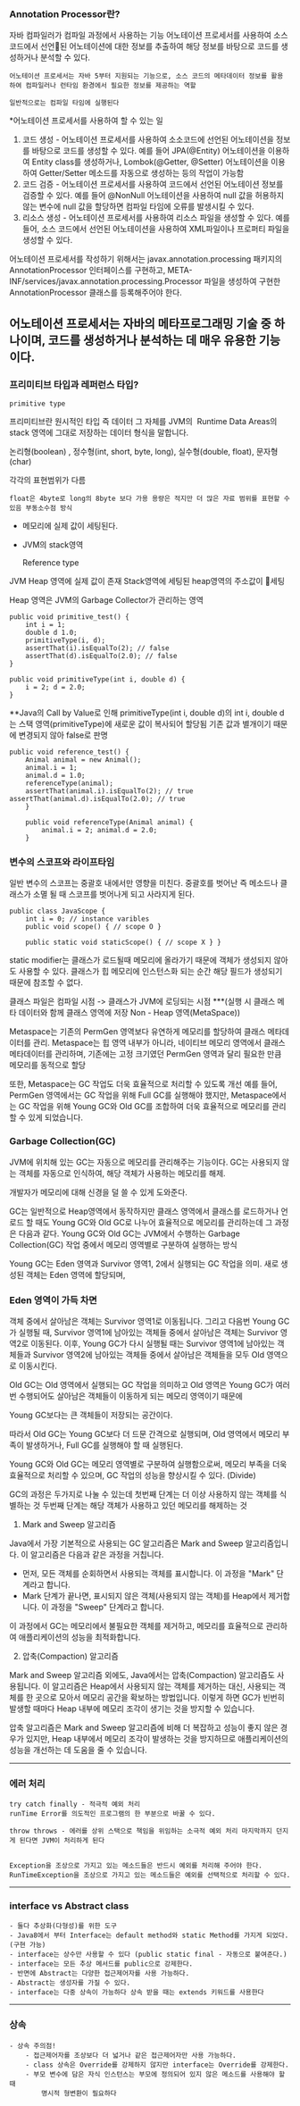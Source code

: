 ### Annotation Processor란?

자바 컴파일러가 컴파일 과정에서 사용하는 기능
어노테이션 프로세서를 사용하여 소스 코드에서 선언된 어노테이션에 대한 정보를 추출하여
해당 정보를 바탕으로 코드를 생성하거나 분석할 수 있다.

```
어노테이션 프로세서는 자바 5부터 지원되는 기능으로, 소스 코드의 메타데이터 정보를 활용
하여 컴파일러나 런타임 환경에서 필요한 정보를 제공하는 역할

일반적으로는 컴파일 타임에 실행된다
```

*어노테이션 프로세서를 사용하여 할 수 있는 일

1. 코드 생성 - 어노테이션 프로세서를 사용하여 소소코드에 선언된 어노테이션을 정보를 바탕으로 코드를 생성할 수 있다. 예를 들어 JPA(@Entity) 어노테이션을 이용하여 Entity class를 생성하거나, Lombok(@Getter, @Setter) 어노테이션을 이용하여 Getter/Setter 메소드를 자동으로 생성하는 등의 작업이 가능함
2.  코드 검증 - 어노테이션 프로세서를 사용하여 코드에서 선언된 어노테이션 정보를 검증할 수 있다. 예를 들어 @NonNull 어노테이션을 사용하여 null 값을 허용하지 않는 변수에 null 값을 할당하면 컴파일 타임에 오류를 발생시킬 수 있다.
3. 리소스 생성 - 어노테이션 프로세서를 사용하여 리소스 파일을 생성할 수 있다. 예를 들어, 소스 코드에서 선언된 어노테이션을 사용하여 XML파일이나 프로퍼티 파일을 생성할 수 있다.

어노테이션 프로세서를 작성하기 위해서는 javax.annotation.processing 패키지의 AnnotationProcessor 인터페이스를 구현하고, META-INF/services/javax.annotation.processing.Processor 파일을 생성하여 구현한 AnnotationProcessor 클래스를 등록해주어야 한다.

어노테이션 프로세서는 자바의 메타프로그래밍 기술 중 하나이며, 코드를 생성하거나 분석하는 데 매우 유용한 기능이다.
---

### 프리미티브 타입과 레퍼런스 타입?

    primitive type

프리미티브란 원시적인 타입 즉 데이터 그 자체를 JVM의  Runtime Data Areas의 stack 영역에 그대로 저장하는 데이터 형식을 말합니다.

논리형(boolean) , 정수형(int, short, byte, long), 실수형(double, float), 문자형(char)

각각의 표현범위가 다름

    float은 4byte로 long의 8byte 보다 가용 용량은 적지만 더 많은 자료 범위를 표현할 수 있음 부동소수점 방식

-   메모리에 실제 값이 세팅된다.
-   JVM의 stack영역


    Reference type

JVM Heap 영역에 실제 값이 존재 Stack영역에 세팅된 heap영역의 주소값이 세팅

Heap 영역은 JVM의 Garbage Collector가 관리하는 영역


```
public void primitive_test() { 
    int i = 1; 
    double d 1.0; 
    primitiveType(i, d); 
    assertThat(i).isEqualTo(2); // false 
    assertThat(d).isEqualTo(2.0); // false 
}

public void primitiveType(int i, double d) { 
    i = 2; d = 2.0; 
}

```

**Java의 Call by Value로 인해 primitiveType(int i, double d)의
int i, double d 는 스택 영역(primitiveType)에 새로운 값이 복사되어 할당됨
기존 값과 별개이기 때문에 변경되지 않아 false로 판명

```
public void reference_test() {
    Animal animal = new Animal(); 
    animal.i = 1; 
    animal.d = 1.0; 
    referenceType(animal); 
    assertThat(animal.i).isEqualTo(2); // true       assertThat(animal.d).isEqualTo(2.0); // true 
    } 
    
    public void referenceType(Animal animal) { 
        animal.i = 2; animal.d = 2.0; 
    }
```


### 변수의 스코프와 라이프타임

일반 변수의 스코프는 중괄호 내에서만 영향을 미친다.
중괄호를 벗어난 즉 메소드나 클래스가 소멸 될 때 스코프를 벗어나게 되고 사라지게 된다.

```
public class JavaScope { 
    int i = 0; // instance varibles 
    public void scope() { // scope O } 
    
    public static void staticScope() { // scope X } }
```

static modifier는 클래스가 로드될때 메모리에 올라가기 때문에 객체가 생성되지 않아도 사용할 수 있다. 클래스가 힙 메모리에 인스턴스화 되는 순간 해당 필드가 생성되기 때문에 참조할 수 없다.

클래스 파일은 컴파일 시점 -> 클래스가 JVM에 로딩되는 시점
***(실행 시 클래스 메타 데이터와 함께 클래스 영역에 저장 Non - Heap 영역(MetaSpace))

Metaspace는 기존의 PermGen 영역보다 유연하게 메모리를 할당하여 클래스 메타데이터를 관리. 
Metaspace는 힙 영역 내부가 아니라, 네이티브 메모리 영역에서 클래스 메타데이터를 관리하며, 기존에는 고정 크기였던 PermGen 영역과 달리 필요한 만큼 메모리를 동적으로 할당

또한, Metaspace는 GC 작업도 더욱 효율적으로 처리할 수 있도록 개선 
예를 들어, PermGen 영역에서는 GC 작업을 위해 Full GC를 실행해야 했지만, Metaspace에서는 GC 작업을 위해 Young GC와 Old GC를 조합하여 더욱 효율적으로 메모리를 관리할 수 있게 되었습니다.


### Garbage Collection(GC)

JVM에 위치해 있는 GC는 자동으로 메모리를 관리해주는 기능이다.
GC는 사용되지 않는 객체를 자동으로 인식하여, 해당 객체가 사용하는 메모리를 해제.

개발자가 메모리에 대해 신경을 덜 쓸 수 있게 도와준다.

GC는 일반적으로 Heap영역에서 동작하지만 클래스 영역에서 클래스를 로드하거나 언로드 할 때도
Young GC와 Old GC로 나누어 효율적으로 메모리를 관리하는데
그 과정은 다음과 같다.
Young GC와 Old GC는 JVM에서 수행하는 Garbage Collection(GC) 작업 중에서 메모리 영역별로 구분하여 실행하는 방식

Young GC는 Eden 영역과 Survivor 영역1, 2에서 실행되는 GC 작업을 의미. 새로 생성된 객체는 Eden 영역에 할당되며, 

### Eden 영역이 가득 차면

객체 중에서 살아남은 객체는 Survivor 영역1로 이동됩니다. 그리고 다음번 Young GC가 실행될 때, Survivor 영역1에 남아있는 객체들 중에서 살아남은 객체는 Survivor 영역2로 이동된다. 
이후, Young GC가 다시 실행될 때는 Survivor 영역1에 남아있는 객체들과 Survivor 영역2에 남아있는 객체들 중에서 살아남은 객체들을 모두 Old 영역으로 이동시킨다.

Old GC는 Old 영역에서 실행되는 GC 작업을 의미하고 Old 영역은 Young GC가 여러번 수행되어도 살아남은 객체들이 이동하게 되는 메모리 영역이기 때문에 

Young GC보다는 큰 객체들이 저장되는 공간이다.

따라서 Old GC는 Young GC보다 더 드문 간격으로 실행되며, Old 영역에서 메모리 부족이 발생하거나, Full GC를 실행해야 할 때 실행된다.

Young GC와 Old GC는 메모리 영역별로 구분하여 실행함으로써, 메모리 부족을 더욱 효율적으로 처리할 수 있으며, GC 작업의 성능을 향상시킬 수 있다. (Divide)


GC의 과정은 두가지로 나눌 수 있는데
첫번째 단계는 더 이상 사용하지 않는 객체를 식별하는 것
두번째 단계는 해당 객체가 사용하고 있던 메모리를 해제하는 것

1.  Mark and Sweep 알고리즘

Java에서 가장 기본적으로 사용되는 GC 알고리즘은 Mark and Sweep 알고리즘입니다. 이 알고리즘은 다음과 같은 과정을 거칩니다.

-   먼저, 모든 객체를 순회하면서 사용되는 객체를 표시합니다. 이 과정을 "Mark" 단계라고 합니다.
-   Mark 단계가 끝나면, 표시되지 않은 객체(사용되지 않는 객체)를 Heap에서 제거합니다. 이 과정을 "Sweep" 단계라고 합니다.

이 과정에서 GC는 메모리에서 불필요한 객체를 제거하고, 메모리를 효율적으로 관리하여 애플리케이션의 성능을 최적화합니다.

2.  압축(Compaction) 알고리즘

Mark and Sweep 알고리즘 외에도, Java에서는 압축(Compaction) 알고리즘도 사용됩니다. 이 알고리즘은 Heap에서 사용되지 않는 객체를 제거하는 대신, 사용되는 객체를 한 곳으로 모아서 메모리 공간을 확보하는 방법입니다. 이렇게 하면 GC가 빈번히 발생할 때마다 Heap 내부에 메모리 조각이 생기는 것을 방지할 수 있습니다.

압축 알고리즘은 Mark and Sweep 알고리즘에 비해 더 복잡하고 성능이 좋지 않은 경우가 있지만, Heap 내부에서 메모리 조각이 발생하는 것을 방지하므로 애플리케이션의 성능을 개선하는 데 도움을 줄 수 있습니다.


---

### 에러 처리

    try catch finally - 적극적 예외 처리
    runTime Error를 의도적인 프로그램의 한 부분으로 바꿀 수 있다.
    
    throw throws - 에러를 상위 스택으로 책임을 위임하는 소극적 예외 처리 마지막까지 던지게 된다면 JVM이 처리하게 된다
    
    
    Exception을 조상으로 가지고 있는 메소드들은 반드시 예외를 처리해 주어야 한다.
    RunTimeException을 조상으로 가지고 있는 메소드들은 예외를 선택적으로 처리할 수 있다.


---

### interface vs Abstract class
    - 둘다 추상화(다형성)를 위한 도구
    - Java8에서 부터 Interface는 default method와 static Method를 가지게 되었다.(구현 가능)
    - interface는 상수만 사용할 수 있다 (public static final - 자동으로 붙여준다.)
    - interface는 모든 추상 메서드를 public으로 강제한다.
    - 반면에 Abstract는 다양한 접근제어자를 사용 가능하다.
    - Abstract는 생성자를 가질 수 있다.
    - interface는 다중 상속이 가능하다 상속 받을 때는 extends 키워드를 사용한다
    
---

### 상속
    - 상속 주의점!
        - 접근제어자를 조상보다 더 넓거나 같은 접근제어자만 사용 가능하다.
        - class 상속은 Override를 강제하지 않지만 interface는 Override를 강제한다.
        - 부모 변수에 담은 자식 인스턴스는 부모에 정의되어 있지 않은 메소드를 사용해야 할 때
            명시적 형변환이 필요하다
